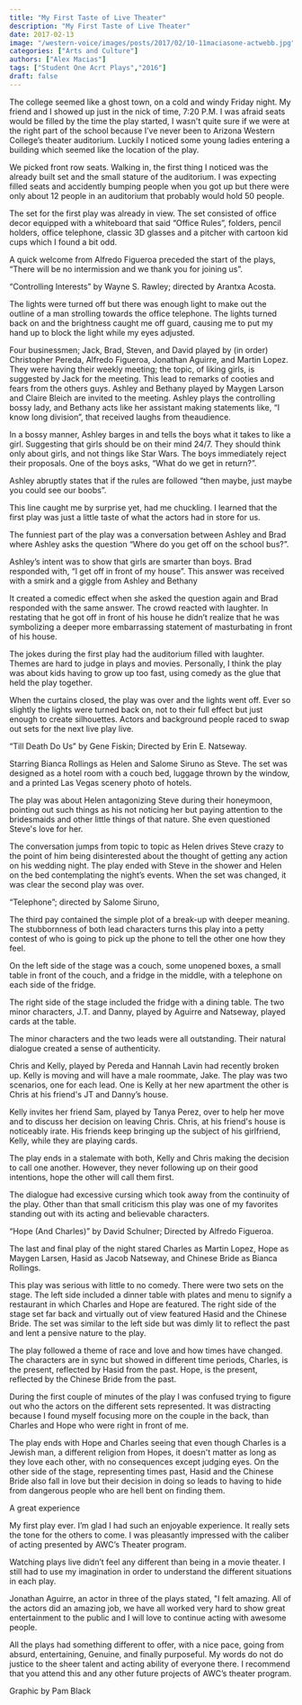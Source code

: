 ```yaml
---
title: "My First Taste of Live Theater"
description: "My First Taste of Live Theater"
date: 2017-02-13
image: "/western-voice/images/posts/2017/02/10-11maciasone-actwebb.jpg"
categories: ["Arts and Culture"]
authors: ["Alex Macias"]
tags: ["Student One Acrt Plays","2016"]
draft: false
---
```

The college seemed like a ghost town, on a cold and windy Friday night. My friend and I showed up just in the nick of time, 7:20 P.M. I was afraid seats would be filled by the time the play started, I wasn't quite sure if we were at the right part of the school because I’ve never been to Arizona Western College’s theater auditorium. Luckily I noticed some young ladies entering a building which seemed like the location of the play.

We picked front row seats. Walking in, the first thing I noticed was the already built set and the small stature of the auditorium. I was expecting filled seats and accidently bumping people when you got up but there were only about 12 people in an auditorium that probably would hold 50 people.

The set for the first play was already in view. The set consisted of office decor equipped with a whiteboard that said “Office Rules”, folders, pencil holders, office telephone, classic 3D glasses and a pitcher with cartoon kid cups which I found a bit odd.

A quick welcome from Alfredo Figueroa preceded the start of the plays, “There will be no intermission and we thank you for joining us”.

“Controlling Interests” by Wayne S. Rawley; directed by Arantxa Acosta.

The lights were turned off but there was enough light to make out the outline of a man strolling towards the office telephone. The lights turned back on and the brightness caught me off guard, causing me to put my hand up to block the light while my eyes adjusted.

Four businessmen; Jack, Brad, Steven, and David played by (in order) Christopher Pereda, Alfredo Figueroa, Jonathan Aguirre, and Martin Lopez. They were having their weekly meeting; the topic, of liking girls, is suggested by Jack for the meeting. This lead to remarks of cooties and fears from the others guys. Ashley and Bethany played by Maygen Larson and Claire Bleich are invited to the meeting. Ashley plays the controlling bossy lady, and Bethany acts like her assistant making statements like, “I know long division”, that received laughs from theaudience.

In a bossy manner, Ashley barges in and tells the boys what it takes to like a girl. Suggesting that girls should be on their mind 24/7. They should think only about girls, and not things like Star Wars. The boys immediately reject their proposals. One of the boys asks, “What do we get in return?”.

Ashley abruptly states that if the rules are followed “then maybe, just maybe you could see our boobs”.

This line caught me by surprise yet, had me chuckling. I learned that the first play was just a little taste of what the actors had in store for us.

The funniest part of the play was a conversation between Ashley and Brad where Ashley asks the question “Where do you get off on the school bus?”.

Ashley’s intent was to show that girls are smarter than boys. Brad responded with, “I get off in front of my house”. This answer was received with a smirk and a giggle from Ashley and Bethany

It created a comedic effect when she asked the question again and Brad responded with the same answer. The crowd reacted with laughter. In restating that he got off in front of his house he didn’t realize that he was symbolizing a deeper more embarrassing statement of masturbating in front of his house.

The jokes during the first play had the auditorium filled with laughter. Themes are hard to judge in plays and movies. Personally, I think the play was about kids having to grow up too fast, using comedy as the glue that held the play together.

When the curtains closed, the play was over and the lights went off. Ever so slightly the lights were turned back on, not to their full effect but just enough to create silhouettes. Actors and background people raced to swap out sets for the next live play live.

“Till Death Do Us” by Gene Fiskin; Directed by Erin E. Natseway.

Starring Bianca Rollings as Helen and Salome Siruno as Steve. The set was designed as a hotel room with a couch bed, luggage thrown by the window, and a printed Las Vegas scenery photo of hotels.

The play was about Helen antagonizing Steve during their honeymoon, pointing out such things as his not noticing her but paying attention to the bridesmaids and other little things of that nature. She even questioned Steve's love for her.

The conversation jumps from topic to topic as Helen drives Steve crazy to the point of him being disinterested about the thought of getting any action on his wedding night. The play ended with Steve in the shower and Helen on the bed contemplating the night’s events. When the set was changed, it was clear the second play was over.

“Telephone”; directed by Salome Siruno,

The third pay contained the simple plot of a break-up with deeper meaning. The stubbornness of both lead characters turns this play into a petty contest of who is going to pick up the phone to tell the other one how they feel.

On the left side of the stage was a couch, some unopened boxes, a small table in front of the couch, and a fridge in the middle, with a telephone on each side of the fridge.

The right side of the stage included the fridge with a dining table. The two minor characters, J.T. and Danny, played by Aguirre and Natseway, played cards at the table.

The minor characters and the two leads were all outstanding. Their natural dialogue created a sense of authenticity.

Chris and Kelly, played by Pereda and Hannah Lavin had recently broken up. Kelly is moving and will have a male roommate, Jake. The play was two scenarios, one for each lead. One is Kelly at her new apartment the other is Chris at his friend's JT and Danny’s house.

Kelly invites her friend Sam, played by Tanya Perez, over to help her move and to discuss her decision on leaving Chris. Chris, at his friend's house is noticeably irate. His friends keep bringing up the subject of his girlfriend, Kelly, while they are playing cards.

The play ends in a stalemate with both, Kelly and Chris making the decision to call one another. However, they never following up on their good intentions, hope the other will call them first.

The dialogue had excessive cursing which took away from the continuity of the play. Other than that small criticism this play was one of my favorites standing out with its acting and believable characters.

“Hope (And Charles)” by David Schulner; Directed by Alfredo Figueroa.

The last and final play of the night stared Charles as Martin Lopez, Hope as Maygen Larsen, Hasid as Jacob Natseway, and Chinese Bride as Bianca Rollings.

This play was serious with little to no comedy. There were two sets on the stage. The left side included a dinner table with plates and menu to signify a restaurant in which Charles and Hope are featured. The right side of the stage set far back and virtually out of view featured Hasid and the Chinese Bride. The set was similar to the left side but was dimly lit to reflect the past and lent a pensive nature to the play.

The play followed a theme of race and love and how times have changed. The characters are in sync but showed in different time periods, Charles, is the present, reflected by Hasid from the past. Hope, is the present, reflected by the Chinese Bride from the past.

During the first couple of minutes of the play I was confused trying to figure out who the actors on the different sets represented. It was distracting because I found myself focusing more on the couple in the back, than Charles and Hope who were right in front of me.

The play ends with Hope and Charles seeing that even though Charles is a Jewish man, a different religion from Hopes, it doesn't matter as long as they love each other, with no consequences except judging eyes. On the other side of the stage, representing times past, Hasid and the Chinese Bride also fall in love but their decision in doing so leads to having to hide from dangerous people who are hell bent on finding them.

A great experience

My first play ever. I’m glad I had such an enjoyable experience. It really sets the tone for the others to come. I was pleasantly impressed with the caliber of acting presented by AWC’s Theater program.

Watching plays live didn’t feel any different than being in a movie theater. I still had to use my imagination in order to understand the different situations in each play.

Jonathan Aguirre, an actor in three of the plays stated, "I felt amazing. All of the actors did an amazing job, we have all worked very hard to show great entertainment to the public and I will love to continue acting with awesome people.

All the plays had something different to offer, with a nice pace, going from absurd, entertaining, Genuine, and finally purposeful. My words do not do justice to the sheer talent and acting ability of everyone there. I recommend that you attend this and any other future projects of AWC’s theater program.

Graphic by Pam Black